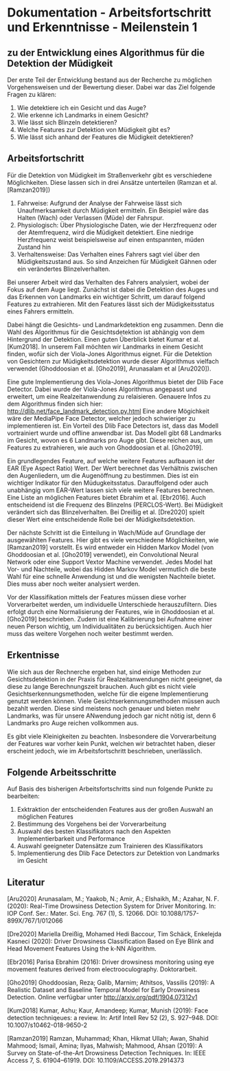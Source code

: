 # Dokumentation - Arbeitsfortschritt und Erkenntnisse - Meilenstein 1

## zu der Entwicklung eines Algorithmus für die Detektion der Müdigkeit

Der erste Teil der Entwicklung bestand aus der Recherche zu möglichen Vorgehensweisen und der Bewertung dieser. Dabei war das Ziel folgende Fragen zu klären:

1. Wie detektiere ich ein Gesicht und das Auge?
2. Wie erkenne ich Landmarks in einem Gesicht?
3. Wie lässt sich Blinzeln detektieren?
4. Welche Features zur Detektion von Müdigkeit gibt es?
5. Wie lässt sich anhand der Features die Müdigkeit detektieren?

## Arbeitsfortschritt

Für die Detektion von Müdigkeit im Straßenverkehr gibt es verschiedene Möglichkeiten. Diese lassen sich in drei Ansätze unterteilen (Ramzan et al. [Ramzan2019])

1. Fahrweise: Aufgrund der Analyse der Fahrweise lässt sich Unaufmerksamkeit durch Müdigkeit ermitteln. Ein Beispiel wäre das Halten (Wach) oder Verlassen (Müde) der Fahrspur.
2. Physiologisch: Über Physiologische Daten, wie der Herzfrequenz oder der Atemfrequenz, wird die Müdigkeit detektiert. Eine niedrige Herzfrequenz weist beispielsweise auf einen entspannten, müden Zustand hin
3. Verhaltensweise: Das Verhalten eines Fahrers sagt viel über den Müdigkeitszustand aus. So sind Anzeichen für Müdigkeit Gähnen oder ein verändertes Blinzelverhalten.

Bei unserer Arbeit wird das Verhalten des Fahrers analysiert, wobei der Fokus auf dem Auge liegt. Zunächst ist dabei die Detektion des Auges und das Erkennen von Landmarks ein wichtiger Schritt, um darauf folgend Features zu extrahieren. Mit den Features lässt sich der Müdigkeitsstatus eines Fahrers ermitteln.

Dabei hängt die Gesichts- und Landmarkdetektion eng zusammen. Denn die Wahl des Algorithmus für die Gesichtsdetektion ist abhängig von dem Hintergrund der Detektion. Einen guten Überblick bietet Kumar et al. [Kum2018]. In unserem Fall möchten wir Landmarks in einem Gesicht finden, wofür sich der Viola-Jones Algorithmus eignet. Für die Detektion von Gesichtern zur Müdigkeitsdetektion wurde dieser Algorithmus vielfach verwendet (Ghoddoosian et al. [Gho2019], Arunasalam et al [Aru2020]).

Eine gute Implementierung des Viola-Jones Algorithmus bietet der Dlib Face Detector. Dabei wurde der Viola-Jones Algorithmus angepasst und erweitert, um eine Realzeitanwendung zu relaisieren. Genauere Infos zu dem Algorithmus finden sich hier: <http://dlib.net/face_landmark_detection.py.html>
Eine andere Mögichkeit wäre der MediaPipe Face Detector, welcher jedoch schwieriger zu implementieren ist. Ein Vorteil des Dlib Face Detectors ist, dass das Modell vortrainiert wurde und offline anwendbar ist. Das Modell gibt 68 Landmarks im Gesicht, wovon es 6 Landmarks pro Auge gibt. Diese reichen aus, um Features zu extrahieren, wie auch von Ghoddoosian et al. [Gho2019].

Ein grundlegendes  Feature, auf welche weitere Features aufbauen ist der EAR (Eye Aspect Ratio) Wert. Der Wert berechnet das Verhältnis zwischen den Augenliedern, um die Augenöffnung zu bestimmen. Dies ist ein wichtiger Indikator für den Müdugkeitsstatus. Darauffolgend oder auch unabhängig vom EAR-Wert lassen sich viele weitere Features berechnen. Eine Liste an möglichen Features bietet Ebrahim et al. [Ebr2016]. Auch entscheidend ist die Frequenz des Blinzelns (PERCLOS-Wert). Bei Müdigkeit verändert sich das Blinzelverhalten. Bei Dreißig et al. [Dre2020] spielt dieser Wert eine entscheidende Rolle bei der Müdigkeitsdetektion.

Der nächste Schritt ist die Einteilung in Wach/Müde auf Grundlage der ausgewählten Features. Hier gibt es viele verschiedene Möglichkeiten, wie [Ramzan2019] vorstellt. Es wird entweder ein Hidden Markov Model (von Ghoddoosian et al. [Gho2019] verwendet), ein Convolutional Neural Network oder eine Support Vextor Machine verwendet. Jedes Model hat Vor- und Nachteile, wobei das Hidden Markov Model vermutlich die beste Wahl für eine schnelle Anwendung ist und die wenigsten Nachteile bietet. Dies muss aber noch weiter analysiert werden.

Vor der Klassifikation mittels der Features müssen diese vorher Vorverarbeitet werden, um individuelle Unterschiede herauszufiltern. Dies erfolgt durch eine Normalisierung der Features, wie in Ghoddoosian et al. [Gho2019] beschrieben. Zudem ist eine Kalibrierung bei Aufnahme einer neuen Person wichtig, um Individualitäten zu berücksichtigen. Auch hier muss das weitere Vorgehen noch weiter bestimmt werden.

## Erkentnisse

Wie sich aus der Rechnerche ergeben hat, sind einige Methoden zur Gesichtsdetektion in der Praxis für Realzeitanwendungen nicht geeignet, da diese zu lange Berechnungszeit brauchen. Auch gibt es nicht viele Gesichtserkennungsmethoden, welche für die eigene Implementierung genutzt werden können. Viele Gesichtserkennungsmethoden müssen auch bezahlt werden. Diese sind meistens noch genauer und bieten mehr Landmarks, was für unsere ANwendung jedoch gar nicht nötig ist, denn 6 Landmarks pro Auge reichen vollkommen aus.

Es gibt viele Kleinigkeiten zu beachten. Insbesondere die Vorverarbeitung der Features war vorher kein Punkt, welchen wir betrachtet haben, dieser erscheint jedoch, wie im Arbeitsfortschritt beschrieben, unerlässlich.

## Folgende Arbeitsschritte

Auf Basis des bisherigen Arbeitsfortschritts sind nun folgende Punkte zu bearbeiten:

1. Exktraktion der entscheidenden Features aus der großen Auswahl an möglichen Features
2. Bestimmung des Vorgehens bei der Vorverarbeitung
3. Auswahl des besten Klassifikators nach den Aspekten Implementierbarkeit und Performance
4. Auswahl geeigneter Datensätze zum Trainieren des Klassifikators
5. Implementierung des Dlib Face Detectors zur Detektion von Landmarks im Gesicht

## Literatur

[Aru2020] Arunasalam, M.; Yaakob, N.; Amir, A.; Elshaikh, M.; Azahar, N. F. (2020): Real-Time Drowsiness Detection System for Driver Monitoring. In: IOP Conf. Ser.: Mater. Sci. Eng. 767 (1), S. 12066. DOI: 10.1088/1757-899X/767/1/012066

[Dre2020] Mariella Dreißig, Mohamed Hedi Baccour, Tim Schäck, Enkelejda Kasneci (2020): Driver Drowsiness Classification Based on Eye Blink and Head Movement Features Using the k-NN Algorithm.

[Ebr2016] Parisa Ebrahim (2016): Driver drowsiness monitoring using eye movement features derived from electrooculography. Doktorarbeit.

[Gho2019] Ghoddoosian, Reza; Galib, Marnim; Athitsos, Vassilis (2019): A Realistic Dataset and Baseline Temporal Model for Early Drowsiness Detection. Online verfügbar unter <http://arxiv.org/pdf/1904.07312v1>

[Kum2018] Kumar, Ashu; Kaur, Amandeep; Kumar, Munish (2019): Face detection techniqeues: a review. In: Artif Intell Rev 52 (2), S. 927–948. DOI: 10.1007/s10462-018-9650-2

[Ramzan2019] Ramzan, Muhammad; Khan, Hikmat Ullah; Awan, Shahid Mahmood; Ismail, Amina; Ilyas, Mahwish; Mahmood, Ahsan (2019): A Survey on State-of-the-Art Drowsiness Detection Techniques. In: IEEE Access 7, S. 61904–61919. DOI: 10.1109/ACCESS.2019.2914373
